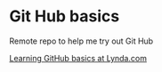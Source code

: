 # Git Hub basics
Remote repo to help me try out Git Hub

[Learning GitHub basics at Lynda.com](http://www.lynda.com)
